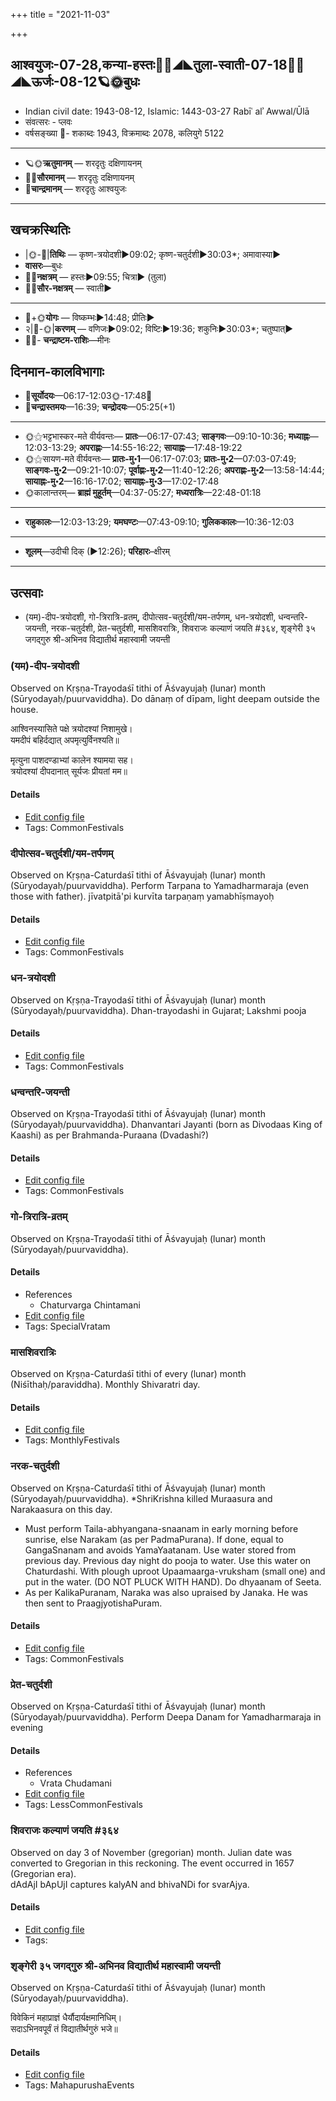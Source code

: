 +++
title = "2021-11-03"

+++
## आश्वयुजः-07-28,कन्या-हस्तः🌛🌌◢◣तुला-स्वाती-07-18🌌🌞◢◣ऊर्जः-08-12🪐🌞बुधः
- Indian civil date: 1943-08-12, Islamic: 1443-03-27 Rabīʿ alʾ Awwal/Ūlā
- संवत्सरः - प्लवः
- वर्षसङ्ख्या 🌛- शकाब्दः 1943, विक्रमाब्दः 2078, कलियुगे 5122
___________________
- 🪐🌞**ऋतुमानम्** — शरदृतुः दक्षिणायनम्
- 🌌🌞**सौरमानम्** — शरदृतुः दक्षिणायनम्
- 🌛**चान्द्रमानम्** — शरदृतुः आश्वयुजः
___________________


## खचक्रस्थितिः
- |🌞-🌛|**तिथिः** — कृष्ण-त्रयोदशी►09:02; कृष्ण-चतुर्दशी►30:03*; अमावास्या►  
- **वासरः**—बुधः  
- 🌌🌛**नक्षत्रम्** — हस्तः►09:55; चित्रा► (तुला)  
- 🌌🌞**सौर-नक्षत्रम्** — स्वाती►  
___________________
- 🌛+🌞**योगः** — विष्कम्भः►14:48; प्रीतिः►  
- २|🌛-🌞|**करणम्** — वणिजः►09:02; विष्टिः►19:36; शकुनिः►30:03*; चतुष्पात्►  
- 🌌🌛- **चन्द्राष्टम-राशिः**—मीनः  


## दिनमान-कालविभागाः
- 🌅**सूर्योदयः**—06:17-12:03🌞️-17:48🌇  
- 🌛**चन्द्रास्तमयः**—16:39; **चन्द्रोदयः**—05:25(+1)  
___________________
- 🌞⚝भट्टभास्कर-मते वीर्यवन्तः— **प्रातः**—06:17-07:43; **साङ्गवः**—09:10-10:36; **मध्याह्नः**—12:03-13:29; **अपराह्णः**—14:55-16:22; **सायाह्नः**—17:48-19:22  
- 🌞⚝सायण-मते वीर्यवन्तः— **प्रातः-मु॰1**—06:17-07:03; **प्रातः-मु॰2**—07:03-07:49; **साङ्गवः-मु॰2**—09:21-10:07; **पूर्वाह्णः-मु॰2**—11:40-12:26; **अपराह्णः-मु॰2**—13:58-14:44; **सायाह्नः-मु॰2**—16:16-17:02; **सायाह्नः-मु॰3**—17:02-17:48  
- 🌞कालान्तरम्— **ब्राह्मं मुहूर्तम्**—04:37-05:27; **मध्यरात्रिः**—22:48-01:18  
___________________
- **राहुकालः**—12:03-13:29; **यमघण्टः**—07:43-09:10; **गुलिककालः**—10:36-12:03  
___________________
- **शूलम्**—उदीची दिक् (►12:26); **परिहारः**–क्षीरम्  
___________________

## उत्सवाः
- (यम)-दीप-त्रयोदशी, गो-त्रिरात्रि-व्रतम्, दीपोत्सव-चतुर्दशी/यम-तर्पणम्, धन-त्रयोदशी, धन्वन्तरि-जयन्ती, नरक-चतुर्दशी, प्रेत-चतुर्दशी, मासशिवरात्रिः, शिवराजः कल्याणं जयति #३६४, शृङ्गेरी ३५ जगद्गुरु श्री-अभिनव विद्यातीर्थ महास्वामी जयन्ती
### (यम)-दीप-त्रयोदशी

Observed on Kṛṣṇa-Trayodaśī tithi of Āśvayujaḥ (lunar) month (Sūryodayaḥ/puurvaviddha). Do dānaṃ of dīpam, light deepam outside the house.

आश्विनस्यासिते पक्षे त्रयोदश्यां निशामुखे।  
यमदीपं बहिर्दद्यात् अपमृत्युर्विनश्यति॥  
  
मृत्युना पाशदण्डाभ्यां कालेन श्यामया सह।  
त्रयोदश्यां दीपदानात् सूर्यजः प्रीयतां मम॥



#### Details
- [Edit config file](https://github.com/jyotisham/adyatithi/tree/master/general/lunar_month/tithi/07/28/%28yama%29-dIpa-trayOdazI.toml)
- Tags: CommonFestivals


### दीपोत्सव-चतुर्दशी/यम-तर्पणम्

Observed on Kṛṣṇa-Caturdaśī tithi of Āśvayujaḥ (lunar) month (Sūryodayaḥ/puurvaviddha). Perform Tarpana to Yamadharmaraja (even those with father). jīvatpitā'pi kurvīta tarpaṇaṃ yamabhīṣmayoḥ

#### Details
- [Edit config file](https://github.com/jyotisham/adyatithi/tree/master/general/lunar_month/tithi/07/29/dIpOtsava-caturdazI%20or%20yama-tarpaNam.toml)
- Tags: CommonFestivals


### धन-त्रयोदशी

Observed on Kṛṣṇa-Trayodaśī tithi of Āśvayujaḥ (lunar) month (Sūryodayaḥ/puurvaviddha). Dhan-trayodashi in Gujarat; Lakshmi pooja

#### Details
- [Edit config file](https://github.com/jyotisham/adyatithi/tree/master/general/lunar_month/tithi/07/28/dhana-trayOdazI.toml)
- Tags: CommonFestivals


### धन्वन्तरि-जयन्ती

Observed on Kṛṣṇa-Trayodaśī tithi of Āśvayujaḥ (lunar) month (Sūryodayaḥ/puurvaviddha). Dhanvantari Jayanti (born as Divodaas King of Kaashi) as per Brahmanda-Puraana (Dvadashi?)

#### Details
- [Edit config file](https://github.com/jyotisham/adyatithi/tree/master/devatA/vaiShNava/lunar_month/tithi/07/28/dhanvantari~jayantI.toml)
- Tags: CommonFestivals


### गो-त्रिरात्रि-व्रतम्

Observed on Kṛṣṇa-Trayodaśī tithi of Āśvayujaḥ (lunar) month (Sūryodayaḥ/puurvaviddha). 

#### Details
- References
  - Chaturvarga Chintamani
- [Edit config file](https://github.com/jyotisham/adyatithi/tree/master/general/lunar_month/tithi/07/28/gO-trirAtri-vratam~2.toml)
- Tags: SpecialVratam


### मासशिवरात्रिः

Observed on Kṛṣṇa-Caturdaśī tithi of every (lunar) month (Niśīthaḥ/paraviddha). Monthly Shivaratri day.

#### Details
- [Edit config file](https://github.com/jyotisham/adyatithi/tree/master/devatA/shaiva/lunar_month/tithi/00/29/mAsazivarAtriH.toml)
- Tags: MonthlyFestivals


### नरक-चतुर्दशी

Observed on Kṛṣṇa-Caturdaśī tithi of Āśvayujaḥ (lunar) month (Sūryodayaḥ/puurvaviddha). *ShriKrishna killed Muraasura and Narakaasura on this day.
* Must perform Taila-abhyangana-snaanam in early morning before sunrise, else Narakam (as per PadmaPurana). If done, equal to GangaSnanam and avoids YamaYaatanam. Use water stored from previous day. Previous day night do pooja to water. Use this water on Chaturdashi. With plough uproot Upaamaarga-vruksham (small one) and put in the water. (DO NOT PLUCK WITH HAND). Do dhyaanam of Seeta.
* As per KalikaPuranam, Naraka was also upraised by Janaka. He was then sent to PraagjyotishaPuram.

#### Details
- [Edit config file](https://github.com/jyotisham/adyatithi/tree/master/devatA/vaiShNava/lunar_month/tithi/07/29/naraka-caturdazI.toml)
- Tags: CommonFestivals


### प्रेत-चतुर्दशी

Observed on Kṛṣṇa-Caturdaśī tithi of Āśvayujaḥ (lunar) month (Sūryodayaḥ/puurvaviddha). Perform Deepa Danam for Yamadharmaraja in evening

#### Details
- References
  - Vrata Chudamani
- [Edit config file](https://github.com/jyotisham/adyatithi/tree/master/devatA/pitR/lunar_month/tithi/07/29/prEta-caturdazI.toml)
- Tags: LessCommonFestivals


### शिवराजः कल्याणं जयति #३६४

Observed on day 3 of November (gregorian) month. Julian date was converted to Gregorian in this reckoning. The event occurred in 1657 (Gregorian era).  
dAdAjI bApUjI captures kalyAN and bhivaNDi for svarAjya.

#### Details
- [Edit config file](https://github.com/jyotisham/adyatithi/tree/master/mahApuruSha/xatra-later/gregorian/day/11/03/shivarAjaH_kalyANaM_jayati.toml)
- Tags: 


### शृङ्गेरी ३५ जगद्गुरु श्री-अभिनव विद्यातीर्थ महास्वामी जयन्ती

Observed on Kṛṣṇa-Caturdaśī tithi of Āśvayujaḥ (lunar) month (Sūryodayaḥ/puurvaviddha). 

विवेकिनं महाप्राज्ञं धैर्यौदार्यक्षमानिधिम्।  
सदाऽभिनवपूर्वं तं विद्यातीर्थगुरुं भजे॥



#### Details
- [Edit config file](https://github.com/jyotisham/adyatithi/tree/master/mahApuruSha/zRGgErI-maTha/lunar_month/tithi/07/29/zRGgErI%2035%20jagadguru%20zrI~abhinava%20vidyAtIrtha%20mahAsvAmI%20jayantI.toml)
- Tags: MahapurushaEvents


